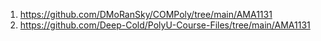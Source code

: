 1. https://github.com/DMoRanSky/COMPoly/tree/main/AMA1131
2. https://github.com/Deep-Cold/PolyU-Course-Files/tree/main/AMA1131